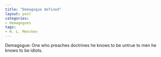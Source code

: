 ```yaml
---
title: "Demagogue defined"
layout: post
categories:
- demagogues
tags:
- H. L. Mencken
---
```


Demagogue: One who preaches doctrines he knows to be untrue to men he knows to be idiots.